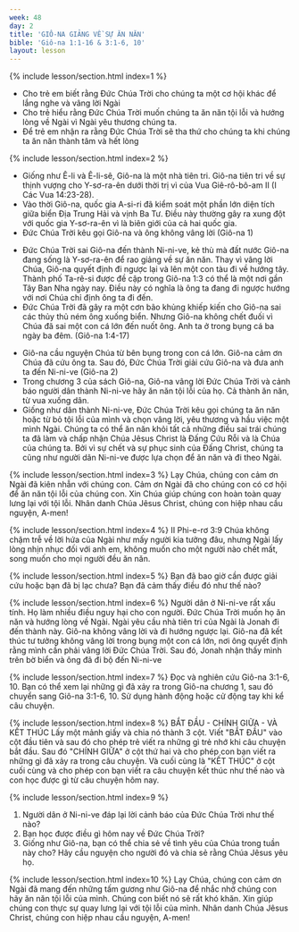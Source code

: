 ```yaml
---
week: 48
day: 2
title: 'GIÔ-NA GIẢNG VỀ SỰ ĂN NĂN'
bible: 'Giô-na 1:1-16 & 3:1-6, 10'
layout: lesson
---
```



{% include lesson/section.html index=1 %}
- Cho trẻ em biết rằng Đức Chúa Trời cho chúng ta một cơ hội khác để lắng nghe và vâng lời Ngài
- Cho trẻ hiểu rằng Đức Chúa Trời muốn chúng ta ăn năn tội lỗi và hướng lòng về Ngài vì Ngài yêu thương chúng ta.
- Để trẻ em nhận ra rằng Đức Chúa Trời sẽ tha thứ cho chúng ta khi chúng ta ăn năn thành tâm và hết lòng


{% include lesson/section.html index=2 %}
* Giống như Ê-li và Ê-li-sê, Giô-na là một nhà tiên tri. Giô-na tiên tri về sự thịnh vượng cho Y-sơ-ra-ên dưới thời trị vì của Vua Giê-rô-bô-am II (I Các Vua 14:23-28).
* Vào thời Giô-na, quốc gia A-si-ri đã kiểm soát một phần lớn diện tích giữa biển Địa Trung Hải và vịnh Ba Tư. Điều này thường gây ra xung đột với quốc gia Y-sơ-ra-ên vì là biên giới của cả hai quốc gia.
* Đức Chúa Trời kêu gọi Giô-na và ông không vâng lời (Giô-na 1)
- Đức Chúa Trời sai Giô-na đến thành Ni-ni-ve, kẻ thù mà đất nước Giô-na đang sống là Y-sơ-ra-ên để rao giảng về sự ăn năn. Thay vì vâng lời Chúa, Giô-na quyết định đi ngược lại và lên một con tàu đi về hướng tây. Thành phố Ta-rê-si được đề cập trong Giô-na 1:3 có thể là một nơi gần Tây Ban Nha ngày nay. Điều này có nghĩa là ông ta đang đi ngược hướng với nơi Chúa chỉ định ông ta đi đến.
- Đức Chúa Trời đã gây ra một cơn bão khủng khiếp kiến cho Giô-na sai các thủy thủ ném ông xuống biển. Nhưng Giô-na không chết đuối vì Chúa đã sai một con cá lớn đến nuốt ông. Anh ta ở trong bụng cá ba ngày ba đêm. (Giô-na 1:4-17)
* Giô-na cầu nguyện Chúa từ bên bụng trong con cá lớn. Giô-na cảm ơn Chúa đã cứu ông ta. Sau đó, Đức Chúa Trời giải cứu Giô-na và đưa anh ta đến Ni-ni-ve (Giô-na 2)
* Trong chương 3 của sách Giô-na, Giô-na vâng lời Đức Chúa Trời và cảnh báo người dân thành Ni-ni-ve hãy ăn năn tội lỗi của họ. Cả thành ăn năn, từ vua xuống dân.
* Giống như dân thành Ni-ni-ve, Đức Chúa Trời kêu gọi chúng ta ăn năn hoặc từ bỏ tội lỗi của mình và chọn vâng lời, yêu thương và hầu việc một mình Ngài. Chúng ta có thể ăn năn khỏi tất cả những điều sai trái chúng ta đã làm và chấp nhận Chúa Jêsus Christ là Đấng Cứu Rỗi và là Chúa của chúng ta. Bởi vì sự chết và sự phục sinh của Đấng Christ, chúng ta cũng như người dân Ni-ni-ve được lựa chọn để ăn năn và đi theo Ngài.



{% include lesson/section.html index=3 %}
Lạy Chúa, chúng con cảm ơn Ngài đã kiên nhẫn với chúng con. Cảm ơn Ngài đã cho chúng con có cơ hội để ăn năn tội lỗi của chúng con. Xin Chúa giúp chúng con hoàn toàn quay lưng lại với tội lỗi. Nhân danh Chúa Jêsus Christ, chúng con hiệp nhau cầu nguyện, A-men!


{% include lesson/section.html index=4 %}
II Phi-e-rơ 3:9
Chúa không chậm trễ về lời hứa của Ngài như mấy người kia tưởng đâu, nhưng Ngài lấy lòng nhịn nhục đối với anh em, không muốn cho một người nào chết mất, song muốn cho mọi người đều ăn năn.



{% include lesson/section.html index=5 %}
Bạn đã bao giờ cần được giải cứu hoặc bạn đã bị lạc chưa? Bạn đã cảm thấy điều đó như thế nào?


{% include lesson/section.html index=6 %}
Người dân ở Ni-ni-ve rất xấu tính. Họ làm nhiều điều nguy hại cho con người. Đức Chúa Trời muốn họ ăn năn và hướng lòng về Ngài. Ngài yêu cầu nhà tiên tri của Ngài là Jonah đi đến thành này. Giô-na không vâng lời và đi hướng ngược lại. Giô-na đã kết thúc tư tưởng không vâng lời trong bụng một con cá lớn, nơi ông quyết định rằng mình cần phải vâng lời Đức Chúa Trời. Sau đó, Jonah nhận thấy mình trên bờ biển và ông đã đi bộ đến Ni-ni-ve


{% include lesson/section.html index=7 %}
Đọc và nghiên cứu Giô-na 3:1-6, 10. Bạn có thể xem lại những gì đã xảy ra trong Giô-na chương 1, sau đó chuyển sang Giô-na 3:1-6, 10. Sử dụng hành động hoặc cử động tay khi kể câu chuyện.


{% include lesson/section.html index=8 %}
BẮT ĐẦU - CHÍNH GIỮA - VÀ KẾT THÚC
Lấy một mảnh giấy và chia nó thành 3 cột. Viết "BẮT ĐẦU" vào cột đầu tiên và sau đó cho phép trẻ viết ra những gì trẻ nhớ khi câu chuyện bắt đầu. Sau đó "CHÍNH GIỮA" ở cột thứ hai và cho phép con bạn viết ra những gì đã xảy ra trong câu chuyện. Và cuối cùng là "KẾT THÚC" ở cột cuối cùng và cho phép con bạn viết ra câu chuyện kết thúc như thế nào và con học được gì từ câu chuyện hôm nay.


{% include lesson/section.html index=9 %}
1. Người dân ở Ni-ni-ve đáp lại lời cảnh báo của Đức Chúa Trời như thế nào?
2. Bạn học được điều gì hôm nay về Đức Chúa Trời?
3. Giống như Giô-na, bạn có thể chia sẻ về tình yêu của Chúa trong tuần này cho? Hãy cầu nguyện cho người đó và chia sẻ rằng Chúa Jêsus yêu họ.



{% include lesson/section.html index=10 %}
 Lạy Chúa, chúng con cảm ơn Ngài đã mang đến những tấm gương như Giô-na để nhắc nhở chúng con hãy ăn năn tội lỗi của mình. Chúng con biết nó sẽ rất khó khăn. Xin giúp chúng con thực sự quay lưng lại với tội lỗi của mình. Nhân danh Chúa Jêsus Christ, chúng con hiệp nhau cầu nguyện, A-men!
